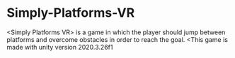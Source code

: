 # Simply-Platforms-VR
&lt;Simply Platforms VR> is a game in which the player should jump between platforms and overcome obstacles in order to reach the goal.
&lt;This game is made with unity version 2020.3.26f1
